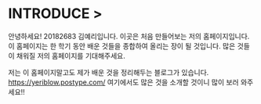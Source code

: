 # INTRODUCE > 
안녕하세요! 20182683 김예리입니다. 이곳은 처음 만들어보는 저의 홈페이지입니다. 
이 홈페이지는 한 학기 동안 배운 것들을 종합하여 올리는 장이 될 것입니다. 많은 것들이 채워질 저의 홈페이지를 기대해주세요. 

저는 이 홈페이지말고도 제가 배운 것을 정리해두는 블로그가 있습니다. 
https://yeriblow.postype.com/ 
여기에서도 많은 것을 소개할 것이니 많이 보러 와주세요!!
